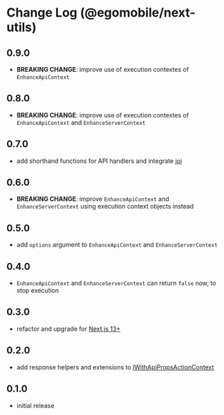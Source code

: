 # Change Log (@egomobile/next-utils)

## 0.9.0

- **BREAKING CHANGE**: improve use of execution contextes of `EnhanceApiContext`

## 0.8.0

- **BREAKING CHANGE**: improve use of execution contextes of `EnhanceApiContext` and `EnhanceServerContext`

## 0.7.0

- add shorthand functions for API handlers and integrate [joi](https://www.npmjs.com/package/joi)

## 0.6.0

- **BREAKING CHANGE**: improve `EnhanceApiContext` and `EnhanceServerContext` using execution context objects instead

## 0.5.0

- add `options` argument to `EnhanceApiContext` and `EnhanceServerContext`

## 0.4.0

- `EnhanceApiContext` and `EnhanceServerContext` can return `false` now, to stop execution

## 0.3.0

- refactor and upgrade for [Next.js 13+](https://nextjs.org/blog/next-13)

## 0.2.0

- add response helpers and extensions to [IWithApiPropsActionContext](https://egomobile.github.io/next-utils/interfaces/IJobExecutionContext.html)

## 0.1.0

- initial release
